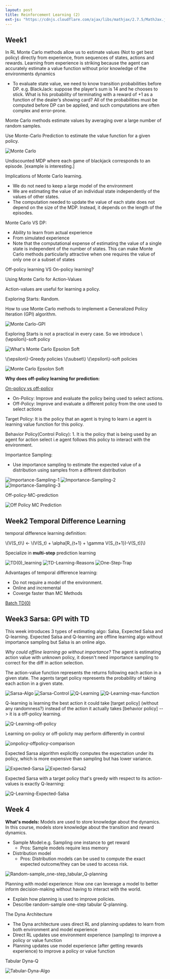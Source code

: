 ```yaml
---
layout: post
title: Reinforcement Learning (2)
ext-js: "https://cdnjs.cloudflare.com/ajax/libs/mathjax/2.7.5/MathJax.js?config=TeX-MML-AM_CHTML"
---
```



## Week1

In RL Monte Carlo methods allow us to estimate values (Not to get best policy) directly from experience, from sequences of states, actions and rewards. Learning from experience is striking because the agent can accurately estimate a value function without prior knowledge of the environments dynamics 

* To evaluate state value, we need to know transition probabilities before DP. e.g. BlackJack: suppose the player’s sum is 14 and he chooses to stick. What is his probability of terminating with a reward of +1 as a function of the dealer’s showing card? All of the probabilities must be computed before DP can be applied, and such computations are often complex and error-prone.

Monte Carlo methods estimate values by averaging over a large number of random samples. 

Use Monte-Carlo Prediction to estimate the value function for a given policy. 

![Monte Carlo](../img/Monte-Carlo.png)

Undiscounted MDP where each game of blackjack corresponds to an episode. [example is interesting.]

Implications of Monte Carlo learning. 
* We do not need to keep a large model of the environment
* We are estimating the value of an individual state independently of the values of other states. 
* The computation needed to update the value of each state does not depend on the size of the MDP. Instead, it depends on the length of the episodes.

Monte Carlo VS DP: 
* Ability to learn from actual experience
* From simulated experience
* Note that the computational expense of estimating the value of  a single state is independent of the number of states. This can make Monte Carlo methods particularly attractive when one requires the value of only one or a subset of states

Off-policy learning VS On-policy learning? 

Using Monte Carlo for Action-Values

Action-values are useful for learning a policy. 

Exploring Starts: 
Random. 

How to use Monte Carlo methods to implement a Generalized Policy Iteration (GPI) algorithm. 

![Monte Carlo-GPI](../img/Monte-Carlo-GPI.png)

Exploring Starts is not a practical in every case. So we introduce \\(\epsilon\\)-soft policy

![What's Monte Carlo Epsolon Soft](../img/epsilon-greedy.png)

\\(\epsilon\\)-Greedy policies \\(\subset\\) \\(\epsilon\\)-soft policies 

![Monte Carlo Epsolon Soft](../img/Monte-Carlo-Epsolon-Soft.png)

**Why does off-policy learning for prediction:**

[On-policy vs off-policy](https://towardsdatascience.com/on-policy-v-s-off-policy-learning-75089916bc2f#:~:text=Target%20Policy%20pi%28a%7Cs,to%20interact%20with%20the%20environment.)
* On-Policy: Improve and evaluate the policy being used to select actions. 
* Off-Policy: Improve and evaluate a different policy from the one used to select actions

Target Policy: It is the policy that an agent is trying to learn i.e agent is learning value function for this policy.

Behavior Policy(Control Policy): 1. It is the policy that is being used by an agent for action select i.e agent follows this policy to interact with the environment.


Importantce Sampling:
* Use importance sampling to estimate the expected value of a distribution using samples from a different distribution

![Importance-Sampling-1](../img/Importance-Sampling-1.png)
![Importance-Sampling-2](../img/Importance-Sampling-2.png)
![Importance-Sampling-3](../img/Importance-Sampling-3.png)

Off-policy-MC-prediction

![Off Policy MC Prediction](../img/off-policy-MC-prediction.png)


## Week2 Temporal Difference Learning

temporal difference learning definition: 

\\(V(S_t)\\) <- \\(V(S_t) + \alpha[R_{t+1} + \gamma V(S_{t+1})-V(S_t)]\\)


Specialize in **multi-step** prediction learning

![TD(0)_learning](../img/TD(0)_learning.png)
![TD-Learning-Reasons](../img/TD-Learning-Reasons.png)
![One-Step-Trap](../img/One-Step-Trap.png)


Advantages of temporal difference learning: 
* Do not require a model of the environment. 
* Online and incremental
* Coverge faster than MC Methods

[Batch TD(0)](https://stats.stackexchange.com/questions/297708/batch-reinforcement-learning-algorithm-example)

## Week3 Sarsa: GPI with TD
This week introduces 3 types of estimating algo: Salsa, Expected Salsa and Q-learning. Expected Salsa and Q-learning are offline learning algo without importance sampling but Salsa is an online algo. 

*Why could offline learning go without importance?*
The agent is estimating action value with unknown policy, it doesn't need importance sampling to correct for the diff in action selection. 

The action-value function represents the returns following each action in a given state. The agents target policy represents the probability of taking each action in a given state. 


![Sarsa-Algo](../img/Sarsa-Algo.png)
![Sarsa-Control](../img/Sarsa-Control.png)
![Q-Learning](../img/Q-Learning.png)
![Q-Learning-max-function](../img/Q-Learning-max-function.png)

Q-learning is learning the best action it could take [target policy] (without any randomness?) instead of the action it actually takes [behavior policy] --> it is a off-policy learning. 

![Q-Learning-off-policy](../img/Q-Learning-off-policy.png)


Learning on-policy or off-policty may perform differently in control

![onpolicy-offpolicy-comparison](../img/onpolicy-offpolicy-comparison.png)

Expected Sarsa algorithm explicitly computes the expectation under its policy, which is more expensive than sampling but has lower variance. 

![Expected-Sarsa](../img/Expected-Sarsa.png)
![Expected-Sarsa2](../img/Expected-Sarsa2.png)

Expected Sarsa with a target policy that's greedy with respect to its action-values is exactly Q-learning: 

![Q-Learning-Expected-Salsa](../img/Q-Learning-Expected-Salsa.png)

## Week 4

**What's models:** 
Models are used to store knowledge about the dynamics. In this course, models store knowledge about the transition and reward dynamics. 

* Sample Model:e.g. Sampling one instance to get reward
	* Pros: Sample models require less memory
* Distribution model
	* Pros: Distribution models can be used to compute the exact expected outcome/they can be used to access risk. 


![Random-sample_one-step_tabular_Q-planning](../img/Random-sample_one-step_tabular_Q-planning.png)

Planning with model experience: How one can leverage a model to better inform decision-making without having to interact with the world. 

* Explain how planning is used to improve policies. 
* Describe random-sample one-step tabular Q-planning. 

The Dyna Architecture
* The Dyna architecture uses direct RL and planning updates to learn from both environment and model experience
* Direct RL updates use environment experience (sampling) to improve a policy or value function
* Planning updates use model experience (after getting rewards experience) to improve a policy or value function

Tabular Dyna-Q

![Tabular-Dyna-Algo](../img/Tabular-Dyna-Algorithm.png)



